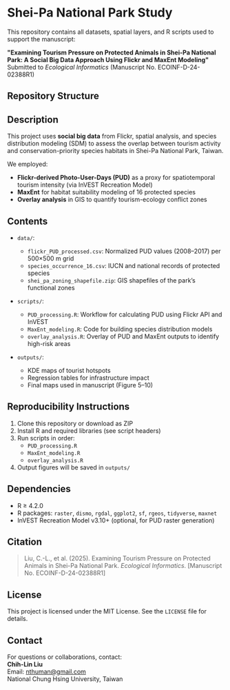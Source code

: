# Shei-Pa National Park Study

This repository contains all datasets, spatial layers, and R scripts used to support the manuscript:

**"Examining Tourism Pressure on Protected Animals in Shei-Pa National Park: A Social Big Data Approach Using Flickr and MaxEnt Modeling"**  
Submitted to *Ecological Informatics* (Manuscript No. ECOINF-D-24-02388R1)

## Repository Structure
## Description

This project uses **social big data** from Flickr, spatial analysis, and species distribution modeling (SDM) to assess the overlap between tourism activity and conservation-priority species habitats in Shei-Pa National Park, Taiwan.

We employed:
- **Flickr-derived Photo-User-Days (PUD)** as a proxy for spatiotemporal tourism intensity (via InVEST Recreation Model)
- **MaxEnt** for habitat suitability modeling of 16 protected species
- **Overlay analysis** in GIS to quantify tourism-ecology conflict zones

## Contents

- `data/`:  
  - `flickr_PUD_processed.csv`: Normalized PUD values (2008–2017) per 500×500 m grid  
  - `species_occurrence_16.csv`: IUCN and national records of protected species  
  - `shei_pa_zoning_shapefile.zip`: GIS shapefiles of the park’s functional zones

- `scripts/`:  
  - `PUD_processing.R`: Workflow for calculating PUD using Flickr API and InVEST  
  - `MaxEnt_modeling.R`: Code for building species distribution models  
  - `overlay_analysis.R`: Overlay of PUD and MaxEnt outputs to identify high-risk areas

- `outputs/`:  
  - KDE maps of tourist hotspots  
  - Regression tables for infrastructure impact  
  - Final maps used in manuscript (Figure 5–10)

## Reproducibility Instructions

1. Clone this repository or download as ZIP
2. Install R and required libraries (see script headers)
3. Run scripts in order:
   - `PUD_processing.R`
   - `MaxEnt_modeling.R`
   - `overlay_analysis.R`
4. Output figures will be saved in `outputs/`

## Dependencies

- R ≥ 4.2.0  
- R packages: `raster`, `dismo`, `rgdal`, `ggplot2`, `sf`, `rgeos`, `tidyverse`, `maxnet`  
- InVEST Recreation Model v3.10+ (optional, for PUD raster generation)

## Citation

> Liu, C.-L., et al. (2025). Examining Tourism Pressure on Protected Animals in Shei-Pa National Park. *Ecological Informatics*. [Manuscript No. ECOINF-D-24-02388R1]

## License

This project is licensed under the MIT License. See the `LICENSE` file for details.

## Contact

For questions or collaborations, contact:  
**Chih-Lin Liu**  
Email: nthuman@gmail.com  
National Chung Hsing University, Taiwan
